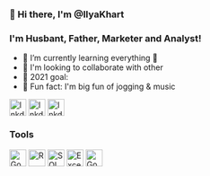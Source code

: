 ### 👋 Hi there, I'm @IlyaKhart

### I'm Husbant, Father, Marketer and Analyst!

- 👀 I’m currently learning everything 🤣
- 🔭 I'm looking to collaborate with other
- 🎯 2021 goal: 
- 🍭 Fun fact: I'm big fun of jogging & music


[<img alt="lnkdin" width="30px" align="center" src="https://cdn-icons-png.flaticon.com/512/174/174857.png" />](https://www.linkedin.com/in/ilya-khart-711047176/)
[<img alt="lnkdin" width="30px" align="center" src="https://cdn-icons-png.flaticon.com/512/1409/1409937.png" />](https://twitter.com/IlyaKhart)
[<img alt="lnkdin" width="30px" align="center" src="https://cdn-icons-png.flaticon.com/128/1409/1409938.png" />](https://www.reddit.com/user/Clear_Structure_)


### Tools

<img alt="Google Console" width="30px" align="center" src="https://cdn-icons-png.flaticon.com/128/873/873117.png" />
<img alt="R" width="30px" align="center" src="https://cdn-icons-png.flaticon.com/128/2103/2103665.png" />
<img alt="SQL" width="30px" align="center" src="https://img-premium.flaticon.com/png/128/4248/premium/4248443.png?token=exp=1633191470~hmac=3c3a877e3dbb30ec44cd2e922fe3a751" />
<img alt="Excell" width="30px" align="center" src="https://cdn-icons-png.flaticon.com/128/732/732220.png" />
<img alt="Google Ads" width="30px" align="center" src="https://img-premium.flaticon.com/png/128/2875/premium/2875421.png?token=exp=1633192021~hmac=dda8cfb553892a1e74b68f769902431c" />

<!---
IlyaKhart/IlyaKhart is a ✨ special ✨ repository because its `README.md` (this file) appears on your GitHub profile.
You can click the Preview link to take a look at your changes.
--->
